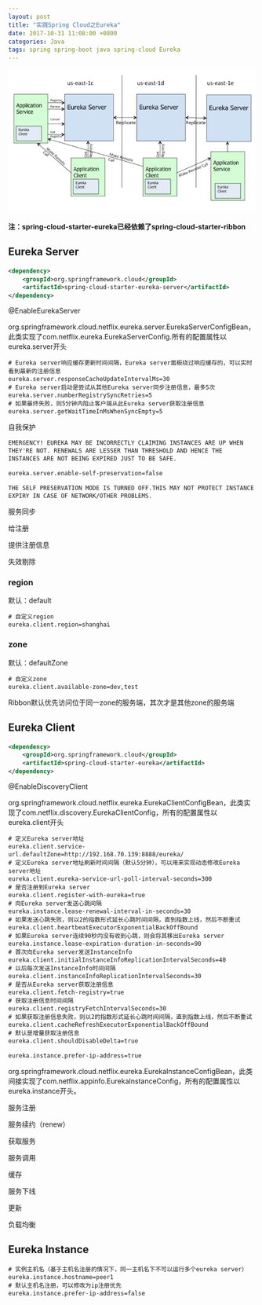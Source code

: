 ```yaml
---
layout: post
title: "实践Spring Cloud之Eureka"
date: 2017-10-31 11:08:00 +0800
categories: Java
tags: spring spring-boot java spring-cloud Eureka
---
```


![Spring Cloud Eureka Architecture](/images/spring-cloud-eureka-architecture.png)

**注：spring-cloud-starter-eureka已经依赖了spring-cloud-starter-ribbon**

## Eureka Server

```xml
<dependency>
	<groupId>org.springframework.cloud</groupId>
	<artifactId>spring-cloud-starter-eureka-server</artifactId>
</dependency>
```

@EnableEurekaServer

org.springframework.cloud.netflix.eureka.server.EurekaServerConfigBean，此类实现了com.netflix.eureka.EurekaServerConfig.所有的配置属性以eureka.server开头

```properties
# Eureka server响应缓存更新时间间隔，Eureka server面板绕过响应缓存的，可以实时看到最新的注册信息
eureka.server.responseCacheUpdateIntervalMs=30
# Eureka server启动是尝试从其他Eureka server同步注册信息，最多5次
eureka.server.numberRegistrySyncRetries=5
# 如果最终失败，则5分钟内阻止客户端从此Eureka server获取注册信息
eureka.server.getWaitTimeInMsWhenSyncEmpty=5
```



自我保护

```
EMERGENCY! EUREKA MAY BE INCORRECTLY CLAIMING INSTANCES ARE UP WHEN THEY'RE NOT. RENEWALS ARE LESSER THAN THRESHOLD AND HENCE THE INSTANCES ARE NOT BEING EXPIRED JUST TO BE SAFE.
```

```properties
eureka.server.enable-self-preservation=false
```

```
THE SELF PRESERVATION MODE IS TURNED OFF.THIS MAY NOT PROTECT INSTANCE EXPIRY IN CASE OF NETWORK/OTHER PROBLEMS.
```

服务同步

给注册

提供注册信息

失效剔除

### region

默认：default

```properties
# 自定义region
eureka.client.region=shanghai
```

### zone

默认：defaultZone

```properties
# 自定义zone
eureka.client.available-zone=dev,test
```

Ribbon默认优先访问位于同一zone的服务端，其次才是其他zone的服务端

## Eureka Client

```xml
<dependency>
	<groupId>org.springframework.cloud</groupId>
	<artifactId>spring-cloud-starter-eureka</artifactId>
</dependency>
```

@EnableDiscoveryClient

org.springframework.cloud.netflix.eureka.EurekaClientConfigBean，此类实现了com.netflix.discovery.EurekaClientConfig，所有的配置属性以eureka.client开头

```properties
# 定义Eureka server地址
eureka.client.service-url.defaultZone=http://192.168.70.139:8888/eureka/
# 定义Eureka server地址刷新时间间隔（默认5分钟），可以用来实现动态修改Eureka server地址
eureka.client.eureka-service-url-poll-interval-seconds=300
# 是否注册到Eureka server
eureka.client.register-with-eureka=true
# 向Eureka server发送心跳间隔
eureka.instance.lease-renewal-interval-in-seconds=30
# 如果发送心跳失败，则以2的指数形式延长心跳时间间隔，直到指数上线，然后不断重试
eureka.client.heartbeatExecutorExponentialBackOffBound
# 如果Eureka server连续90秒内没有收到心跳，则会将其移出Eureka server
eureka.instance.lease-expiration-duration-in-seconds=90
# 首次向Eureka server发送InstanceInfo
eureka.client.initialInstanceInfoReplicationIntervalSeconds=40
# 以后每次发送InstanceInfo时间间隔
eureka.client.instanceInfoReplicationIntervalSeconds=30
# 是否从Eureka server获取注册信息
eureka.client.fetch-registry=true
# 获取注册信息时间间隔
eureka.client.registryFetchIntervalSeconds=30
# 如果获取注册信息失败，则以2的指数形式延长心跳时间间隔，直到指数上线，然后不断重试
eureka.client.cacheRefreshExecutorExponentialBackOffBound
# 默认是增量获取注册信息
eureka.client.shouldDisableDelta=true
```



```properties
eureka.instance.prefer-ip-address=true
```

org.springframework.cloud.netflix.eureka.EurekaInstanceConfigBean，此类间接实现了com.netflix.appinfo.EurekaInstanceConfig，所有的配置属性以eureka.instance开头。

服务注册

服务续约（renew）

获取服务

服务调用

缓存

服务下线

更新

负载均衡

## Eureka Instance

```properties
# 实例主机名（基于主机名注册的情况下，同一主机名下不可以运行多个eureka server）
eureka.instance.hostname=peer1
# 默认主机名注册，可以修改为ip注册优先
eureka.instance.prefer-ip-address=false
```

